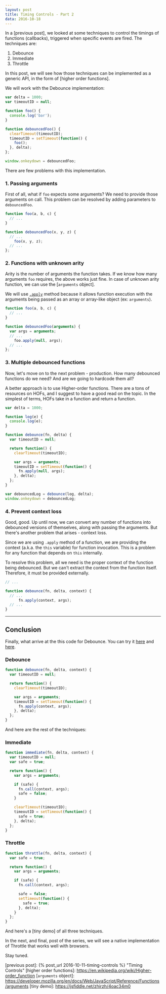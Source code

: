 ```yaml
---
layout: post
title: Timing Controls - Part 2
data: 2016-10-18
---
```


In a [previous post], we looked at some techniques to control the timings of functions (callbacks), triggered when specific events are fired. The techniques are:

1. Debounce
2. Immediate
3. Throttle

In this post, we will see how those techniques can be implemented as a generic API, in the form of [higher order functions].

<!-- preview -->

We will work with the Debounce implementation:

```js
var delta = 1000;
var timeoutID = null;

function foo() {
  console.log('bar');
}

function debouncedFoo() {
  clearTimeout(timeoutID);
  timeoutID = setTimeout(function() {
    foo();
  }, delta);
};

window.onkeydown = debouncedFoo;
```

There are few problems with this implementation.

### 1. Passing arguments

First of all, what if `foo` expects some arguments?
We need to provide those arguments on call.
This problem can be resolved by adding parameters to `debouncedFoo`.

```js
function foo(a, b, c) {
  // ...
}

function debouncedFoo(x, y, z) {
  // ...
    foo(x, y, z);
  // ...
};
```

### 2. Functions with unknown arity

Arity is the number of arguments the function takes.
If we know how many arguments `foo` requires, the above works just fine.
In case of unknown arity function, we can use the [`arguments` object].

We will use [`.apply`](https://developer.mozilla.org/en-US/docs/Web/JavaScript/Reference/Global_Objects/Function/apply) method because it allows function execution with the arguments being passed as an array or array-like object (ex: `arguments`).

```js
function foo(a, b, c) {
  // ...
}

function debouncedFoo(arguments) {
  var args = arguments;
  // ...
    foo.apply(null, args);
  // ...
};
```

### 3. Multiple debounced functions

Now, let's move on to the next problem - production.
How many debounced functions do we need? And are we going to hardcode them all?

A better approach is to use Higher-order functions.
There are a tons of resources on HOFs, and I suggest to have a good read on the topic.
In the simplest of terms, HOFs take in a function and return a function.

```js
var delta = 1000;

function log(e) {
  console.log(e);
}

function debounce(fn, delta) {
  var timeoutID = null;

  return function() {
    clearTimeout(timeoutID);

    var args = arguments;
    timeoutID = setTimeout(function() {
      fn.apply(null, args);
    }, delta);
  };
}

var debouncedLog = debounce(log, delta);
window.onkeydown = debouncedLog;
```

### 4. Prevent context loss

Good, good.
Up until now, we can convert any number of functions into debounced versions of themselves, along with passing the arguments.
But there's another problem that arises - context loss.

Since we are using `.apply` method of a function, we are providing the context (a.k.a. the `this` variable) for function invocation.
This is a problem for any function that depends on `this` internally.

To resolve this problem, all we need is the proper context of the function being debounced.
But we can't extract the context from the function itself.
Therefore, it must be provided externally.

```js
// ...

function debounce(fn, delta, context) {
  // ...
      fn.apply(context, args);
  // ...
}
```

---

## Conclusion
Finally, what arrive at the this code for Debounce.
You can try it
<a href="https://jsfiddle.net/zhirzh/3bbmxu8h/2">here</a>
and
<a href="https://jsfiddle.net/zhirzh/4o88jmbq/3">here</a>.

### Debounce

```js
function debounce(fn, delta, context) {
  var timeoutID = null;

  return function() {
    clearTimeout(timeoutID);

    var args = arguments;
    timeoutID = setTimeout(function() {
      fn.apply(context, args);
    }, delta);
  };
}
```

And here are the rest of the techniques:

### Immediate

```js
function immediate(fn, delta, context) {
  var timeoutID = null;
  var safe = true;

  return function() {
    var args = arguments;

    if (safe) {
      fn.call(context, args);
      safe = false;
    }

    clearTimeout(timeoutID);
    timeoutID = setTimeout(function() {
      safe = true;
    }, delta);
  };
}
```

### Throttle

```js
function throttle(fn, delta, context) {
  var safe = true;

  return function() {
    var args = arguments;

    if (safe) {
      fn.call(context, args);

      safe = false;
      setTimeout(function() {
        safe = true;
      }, delta);
    }
  };
}
```

And here's a [tiny demo] of all three techniques.

In the next, and final, post of the series, we will see a native implementation of Throttle that works well with browsers.

Stay tuned.

[previous post]: {% post_url 2016-10-11-timing-controls %} "Timing Controls"
[higher order functions]: https://en.wikipedia.org/wiki/Higher-order_function
[`arguments` object]: https://developer.mozilla.org/en/docs/Web/JavaScript/Reference/Functions/arguments
[tiny demo]: https://jsfiddle.net/zhirzh/4oac34m0
